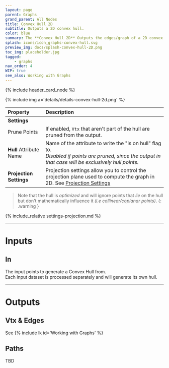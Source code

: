```yaml
---
layout: page
parent: Graphs
grand_parent: All Nodes
title: Convex Hull 2D
subtitle: Outputs a 2D convex hull.
color: blue
summary: The **Convex Hull 2D** Outputs the edges/graph of a 2D convex hull. Prune points to exclude non-hull vertices. Specify attributes and projection settings for customization.
splash: icons/icon_graphs-convex-hull.svg
preview_img: docs/splash-convex-hull-2D.png
toc_img: placeholder.jpg
tagged: 
    - graphs
nav_order: 4
WIP: true
see_also: Working with Graphs
---
```


{% include header_card_node %}

{% include img a='details/details-convex-hull-2d.png' %} 

| Property       | Description          |
|:-------------|:------------------|
|**Settings**||
| Prune Points           | If enabled, `Vtx` that aren't part of the hull are pruned from the output.   |
| **Hull** Attribute Name           | Name of the attribute to write the "is on hull" flag to.<br>*Disabled if points are pruned, since the output in that case will be exclusively hull points.* |
|**Projection Settings**| Projection settings allow you to control the projection plane used to compute the graph in 2D. See [Projection Settings](#settings-projection)|

> Note that the hull is *optimized* and will ignore points that *lie* on the hull but don't mathematically influence it *(i.e collinear/coplanar points)*.
{: .warning }

{% include_relative settings-projection.md %}

---
# Inputs
## In
The input points to generate a Convex Hull from.  
Each input dataset is processed separately and will generate its own hull.

---
# Outputs
## Vtx & Edges
See {% include lk id='Working with Graphs' %}

## Paths
TBD

